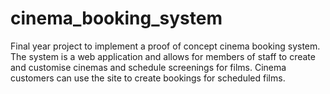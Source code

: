 # cinema_booking_system

Final year project to implement a proof of concept cinema booking system. The system is a web application and allows for members of staff to create and customise cinemas and schedule screenings for films. Cinema customers can use the site to create bookings for scheduled films.
